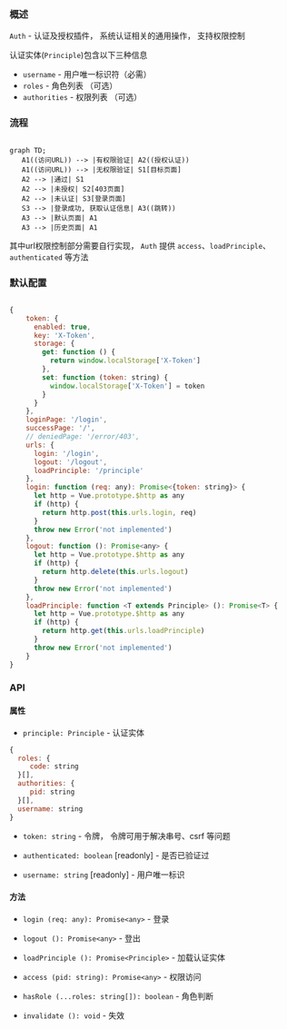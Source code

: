### 概述

`Auth` - 认证及授权插件， 系统认证相关的通用操作， 支持权限控制

认证实体(`Principle`)包含以下三种信息

- `username` - 用户唯一标识符（必需）
- `roles` - 角色列表 （可选）
- `authorities` - 权限列表 （可选）

### 流程

```mermaid

graph TD;
   A1((访问URL)) --> |有权限验证| A2((授权认证))
   A1((访问URL)) --> |无权限验证| S1[目标页面]
   A2 --> |通过| S1
   A2 --> |未授权| S2[403页面]
   A2 --> |未认证| S3[登录页面]
   S3 --> |登录成功, 获取认证信息| A3((跳转))
   A3 --> |默认页面| A1
   A3 --> |历史页面| A1

```

其中url权限控制部分需要自行实现， `Auth` 提供 `access`、`loadPrinciple`、`authenticated` 等方法


### 默认配置

```js

{
    token: {
      enabled: true,
      key: 'X-Token',
      storage: {
        get: function () {
          return window.localStorage['X-Token']
        },
        set: function (token: string) {
          window.localStorage['X-Token'] = token
        }
      }
    },
    loginPage: '/login',
    successPage: '/',
    // deniedPage: '/error/403',
    urls: {
      login: '/login',
      logout: '/logout',
      loadPrinciple: '/principle'
    },
    login: function (req: any): Promise<{token: string}> {
      let http = Vue.prototype.$http as any
      if (http) {
        return http.post(this.urls.login, req)
      }
      throw new Error('not implemented')
    },
    logout: function (): Promise<any> {
      let http = Vue.prototype.$http as any
      if (http) {
        return http.delete(this.urls.logout)
      }
      throw new Error('not implemented')
    },
    loadPrinciple: function <T extends Principle> (): Promise<T> {
      let http = Vue.prototype.$http as any
      if (http) {
        return http.get(this.urls.loadPrinciple)
      }
      throw new Error('not implemented')
    }
}

```

### API

#### 属性

- `principle: Principle` - 认证实体

```js
{
  roles: {
     code: string
  }[],
  authorities: {
     pid: string
  }[],
  username: string
}

```

- `token: string` - 令牌， 令牌可用于解决串号、csrf 等问题

- `authenticated: boolean` [readonly] - 是否已验证过

- `username: string` [readonly] - 用户唯一标识


#### 方法

- `login (req: any): Promise<any>` - 登录

- `logout (): Promise<any>` - 登出

- `loadPrinciple (): Promise<Principle>` - 加载认证实体

- `access (pid: string): Promise<any>` - 权限访问

- `hasRole (...roles: string[]): boolean` - 角色判断

- `invalidate (): void` - 失效
